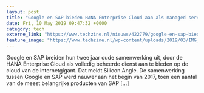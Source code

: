 ```yaml
---
layout: post
title: "Google en SAP bieden HANA Enterprise Cloud aan als managed service"
date: Fri, 10 May 2019 09:47:32 +0000
category: tech
externe_link: "https://www.techzine.nl/nieuws/422779/google-en-sap-bieden-hana-enterprise-cloud-aan-als-managed-service.html"
feature_image: "https://www.techzine.nl/wp-content/uploads/2019/03/IMG_20190225_172353.jpg"
---
```


Google en SAP breiden hun twee jaar oude samenwerking uit, door de HANA Enterprise Cloud als volledig beheerde dienst aan te bieden op de cloud van de internetgigant. Dat meldt Silicon Angle. De samenwerking tussen Google en SAP werd nauwer aan het begin van 2017, toen een aantal van de meest belangrijke producten van SAP [&#8230;]
